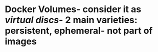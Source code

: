 # Docker Volumes- consider it as *virtual discs*- 2 main varieties: persistent, ephemeral- not part of images
